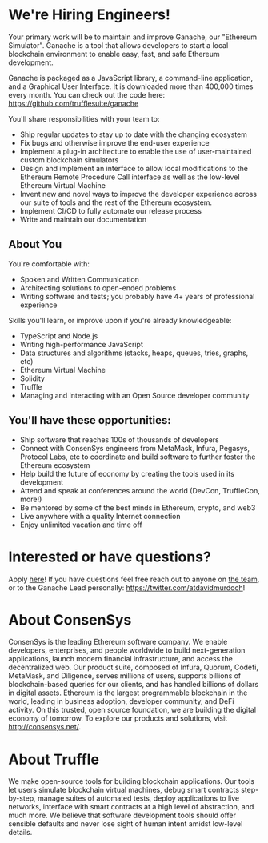 # We're Hiring Engineers!

Your primary work will be to maintain and improve Ganache, our "Ethereum Simulator". Ganache is a tool that allows developers to start a local blockchain environment to enable easy, fast, and safe Ethereum development.

Ganache is packaged as a JavaScript library, a command-line application, and a Graphical User Interface. It is downloaded more than 400,000 times every month. You can check out the code here: https://github.com/trufflesuite/ganache

You'll share responsibilities with your team to:

 * Ship regular updates to stay up to date with the changing ecosystem
 * Fix bugs and otherwise improve the end-user experience
 * Implement a plug-in architecture to enable the use of user-maintained custom blockchain simulators
 * Design and implement an interface to allow local modifications to the Ethereum Remote Procedure Call interface as well as the low-level Ethereum Virtual Machine
 * Invent new and novel ways to improve the developer experience across our suite of tools and the rest of the Ethereum ecosystem.
 * Implement CI/CD to fully automate our release process
 * Write and maintain our documentation

 ## About You

You're comfortable with:
 * Spoken and Written Communication
 * Architecting solutions to open-ended problems
 * Writing software and tests; you probably have 4+ years of professional experience

Skills you'll learn, or improve upon if you're already knowledgeable:

 * TypeScript and Node.js
 * Writing high-performance JavaScript
 * Data structures and algorithms (stacks, heaps, queues, tries, graphs, etc)
 * Ethereum Virtual Machine
 * Solidity
 * Truffle
 * Managing and interacting with an Open Source developer community

## You'll have these opportunities:

 * Ship software that reaches 100s of thousands of developers
 * Connect with ConsenSys engineers from MetaMask, Infura, Pegasys, Protocol Labs, etc to coordinate and build software to further foster the Ethereum ecosystem
 * Help build the future of economy by creating the tools used in its development
 * Attend and speak at conferences around the world (DevCon, TruffleCon, more!)
 * Be mentored by some of the best minds in Ethereum, crypto, and web3
 * Live anywhere with a quality Internet connection
 * Enjoy unlimited vacation and time off


# Interested or have questions?

Apply [here](https://consensys.net/open-roles/3207879/)! If you have questions feel free reach out to anyone on [the team](https://www.trufflesuite.com/staff), or to the Ganache Lead personally: https://twitter.com/atdavidmurdoch!

# About ConsenSys

ConsenSys is the leading Ethereum software company. We enable developers, enterprises, and people worldwide to build next-generation applications, launch modern financial infrastructure, and access the decentralized web. Our product suite, composed of Infura, Quorum, Codefi, MetaMask, and Diligence, serves millions of users, supports billions of blockchain-based queries for our clients, and has handled billions of dollars in digital assets. Ethereum is the largest programmable blockchain in the world, leading in business adoption, developer community, and DeFi activity. On this trusted, open source foundation, we are building the digital economy of tomorrow. To explore our products and solutions, visit http://consensys.net/.


# About Truffle
We make open-source tools for building blockchain applications. Our tools let users simulate blockchain virtual machines, debug smart contracts step-by-step, manage suites of automated tests, deploy applications to live networks, interface with smart contracts at a high level of abstraction, and much more. We believe that software development tools should offer sensible defaults and never lose sight of human intent amidst low-level details.
